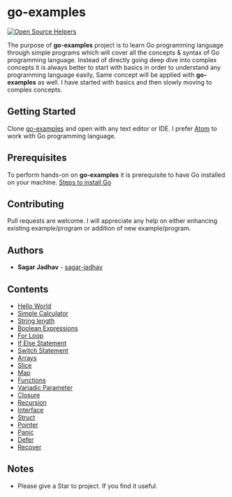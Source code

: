 # go-examples

[![Open Source Helpers](https://www.codetriage.com/sagar-jadhav/go-examples/badges/users.svg)](https://www.codetriage.com/sagar-jadhav/go-examples)

The purpose of **go-examples** project is to learn Go programming language through simple programs which will  cover all the concepts & syntax of Go programming language. Instead of directly going deep dive into complex concepts it is always better to start with basics in order to understand any programming language easily, Same concept will be applied with **go-examples** as well. I have started with basics and then slowly moving to complex concepts.  

## Getting Started
Clone [go-examples](git@github.com:sagar-jadhav/go-examples.git) and open with any text editor or IDE. I prefer [Atom](https://atom.io/) to work with Go programming language.

## Prerequisites

To perform hands-on on **go-examples** it is prerequisite to have Go installed on your machine.
[Steps to install Go](https://golang.org/doc/install?download)

## Contributing

Pull requests are welcome. I will appreciate any help on either enhancing existing example/program or addition of new example/program.

## Authors

* **Sagar Jadhav** - [sagar-jadhav](https://github.com/sagar-jadhav)

## Contents

* [Hello World](https://github.com/sagar-jadhav/go-examples/blob/master/src/hello-world.go)
* [Simple Calculator](https://github.com/sagar-jadhav/go-examples/blob/master/src/simple-calculator.go)
* [String length](https://github.com/sagar-jadhav/go-examples/blob/master/src/string-length.go)
* [Boolean Expressions](https://github.com/sagar-jadhav/go-examples/blob/master/src/boolean-expressions.go)
* [For Loop](https://github.com/sagar-jadhav/go-examples/blob/master/src/for-loop.go)
* [If Else Statement](https://github.com/sagar-jadhav/go-examples/blob/master/src/if-elseif-else.go)
* [Switch Statement](https://github.com/sagar-jadhav/go-examples/blob/master/src/switch.go)
* [Arrays](https://github.com/sagar-jadhav/go-examples/blob/master/src/arrays.go)
* [Slice](https://github.com/sagar-jadhav/go-examples/blob/master/src/slice.go)
* [Map](https://github.com/sagar-jadhav/go-examples/blob/master/src/map.go)
* [Functions](https://github.com/sagar-jadhav/go-examples/blob/master/src/function.go)
* [Variadic Parameter](https://github.com/sagar-jadhav/go-examples/blob/master/src/variadic.go)
* [Closure](https://github.com/sagar-jadhav/go-examples/blob/master/src/closure.go)
* [Recursion](https://github.com/sagar-jadhav/go-examples/blob/master/src/recursion.go)
* [Interface](https://github.com/sagar-jadhav/go-examples/blob/master/src/interfaces.go)
* [Struct](https://github.com/sagar-jadhav/go-examples/blob/master/src/struct.go)
* [Pointer](https://github.com/sagar-jadhav/go-examples/blob/master/src/pointer.go)
* [Panic](https://github.com/sagar-jadhav/go-examples/blob/master/src/panic-defer-recover/panic.go)
* [Defer](https://github.com/sagar-jadhav/go-examples/blob/master/src/panic-defer-recover/defer.go)
* [Recover](https://github.com/sagar-jadhav/go-examples/blob/master/src/panic-defer-recover/recover.go)

## Notes
- Please give a Star to project. If you find it useful.

